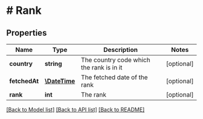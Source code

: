 # # Rank

## Properties

Name | Type | Description | Notes
------------ | ------------- | ------------- | -------------
**country** | **string** | The country code which the rank is in it | [optional] 
**fetchedAt** | [**\DateTime**](\DateTime.md) | The fetched date of the rank | [optional] 
**rank** | **int** | The rank | [optional] 

[[Back to Model list]](../../README.md#documentation-for-models) [[Back to API list]](../../README.md#documentation-for-api-endpoints) [[Back to README]](../../README.md)


